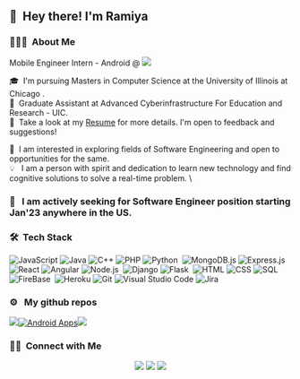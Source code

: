 ## 👋 &nbsp;Hey there! I'm Ramiya

### 👨🏻‍💻 &nbsp;About Me

 Mobile Engineer Intern - Android @ <img src="https://img.shields.io/badge/LinkedIn-0077B5?style=for-the-badge&logo=linkedin&logoColor=white"/>

🎓 &nbsp;I'm pursuing Masters in Computer Science at the University of Illinois at Chicago .\
🔭 &nbsp;Graduate Assistant at Advanced Cyberinfrastructure For Education and Research - UIC.\
📄 &nbsp;Take a look at my [Resume](https://www.ramiyaseshaiah.com/RamiyaShreeSeshaiahResume.pdf) for more details. I'm open to feedback and suggestions!


🌱 &nbsp;I am interested in exploring fields of Software Engineering and open to opportunities for the same. \
💡 &nbsp; I am a person with spirit and dedication to learn new technology and find cognitive solutions to solve a real-time problem. \

### 📣 &nbsp;	I am actively seeking for Software Engineer position starting Jan'23 anywhere in the US.

### 🛠 &nbsp;Tech Stack

![JavaScript](https://img.shields.io/badge/-JavaScript-05122A?style=flat&logo=javascript)&nbsp;![Java](https://img.shields.io/badge/-Java-05122A?style=flat&logo=Java&logoColor=FFA518)&nbsp;![C++](https://img.shields.io/badge/-C++-05122A?style=flat&logo=C%2B%2B&logoColor=00599C)&nbsp;![PHP](https://img.shields.io/badge/-php-05122A?style=flat&logo=php)&nbsp;![Python](https://img.shields.io/badge/-Python-05122A?style=flat&logo=python)&nbsp;                      ![MongoDB.js](https://img.shields.io/badge/-MongoDB-05122A?style=flat&logo=mongodb)&nbsp;![Express.js](https://img.shields.io/badge/-Express-05122A?style=flat&logo=express)&nbsp;![React](https://img.shields.io/badge/-React-05122A?style=flat&logo=react)&nbsp;![Angular](https://img.shields.io/badge/-Angular-05122A?style=flat&logo=angular&logoColor=007ACC)&nbsp;![Node.js](https://img.shields.io/badge/-Node.js-05122A?style=flat&logo=node.js)&nbsp;                   ![Django](https://img.shields.io/badge/-Django-05122A?style=flat&logo=django&logoColor=092E20)&nbsp;![Flask](https://img.shields.io/badge/-Flask-05122A?style=flat&logo=flask)&nbsp;              ![HTML](https://img.shields.io/badge/-HTML-05122A?style=flat&logo=HTML5)&nbsp;![CSS](https://img.shields.io/badge/-CSS-05122A?style=flat&logo=CSS3&logoColor=1572B6)&nbsp;![SQL](https://img.shields.io/badge/-MySQL-05122A?style=flat&logo=mysql)&nbsp;![FireBase](https://img.shields.io/badge/-FireBase-05122A?style=flat&logo=firebase)&nbsp;                 ![Heroku](https://img.shields.io/badge/-Heroku-05122A?style=flat&logo=heroku)&nbsp;![Git](https://img.shields.io/badge/-Git-05122A?style=flat&logo=git)&nbsp;![Visual Studio Code](https://img.shields.io/badge/-Visual%20Studio%20Code-05122A?style=flat&logo=visual-studio-code&logoColor=007ACC)&nbsp;![Jira](https://img.shields.io/badge/-Jira-05122A?style=flat&logo=jira)&nbsp;

 
### ⚙️ &nbsp; My github repos

[![](https://github-readme-stats.vercel.app/api/pin/?username=ramiyashree&repo=WebApps)](https://github.com/Ramiyashree/WebApps)[![Android Apps](https://github-readme-stats.vercel.app/api/pin/?username=ramiyashree&repo=AndroidApps)](https://github.com/Ramiyashree/AndroidApps)[![](https://github-readme-stats.vercel.app/api/pin/?username=ramiyashree&repo=RamiyaSeshaiah-Portfolio)](https://github.com/Ramiyashree/RamiyaSeshaiah-Portfolio)

### 🤝🏻 &nbsp;Connect with Me

<p align="center">
<a href="https://ramiyaseshaiah.netlify.app/#/"><img src="https://img.shields.io/badge/-ramiyaseshaiah.com-3423A6?style=flat&logo=Google-Chrome&logoColor=white"/></a>
<a href="https://www.linkedin.com/in/ramiyashree/"><img src="https://img.shields.io/badge/-Ramiya%20Shree%20Seshaiah-0077B5?style=flat&logo=Linkedin&logoColor=white"/></a>
<a href="mailto:rsesha3@uic.edu"><img src="https://img.shields.io/badge/-rsesha3@uic.edu-D14836?style=flat&logo=Gmail&logoColor=white"/></a>

</p>

